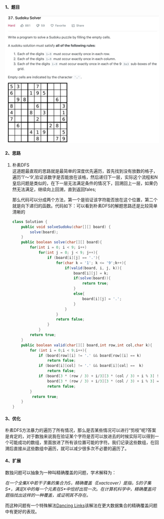 #### 1、题目
![](./files/sudoku.jpg)
#### 2、思路
1. 朴素DFS  
这道题最直观的思路就是最简单的深度优先遍历，首先找到没有放数的格子，遍历‘1’～‘9’,验证该数字是否能放在该格，然后递归下一层，实际这个流程和N皇后问题是类似的，在下一层无法满足条件的情况下，回溯回上一层，如果仍然无法满足，继续向上回溯，直到返回fales;

	那么代码可以分成两个方法，第一个是验证该字符能否放在这个位置，第二个就是向下递归的函数。代码如下：可以看到朴素DFS的解题思路还是比较简单清晰的
	
	```java
	class Solution {
	    public void solveSudoku(char[][] board) {
	        solve(board);
	    }
	    public boolean solve(char[][] board){
	        for(int i = 0; i < 9; i++)
	            for(int j = 0; j < 9; j++){
	                if (board[i][j] == '.'){
	                    for(char k = '1'; k <= '9';k++){
	                        if(valid(board, i, j, k)){
	                            board[i][j] = k;
	                            if(solve(board)){
	                                return true;
	                            }
	                            else{
	                                board[i][j] = '.';
	                            }
	                        }
	                    }
	                    return false;
	                }
	            }
	        return true;
	    }
	    public boolean valid(char[][] board,int row,int col,char k){
	        for (int i = 0;i < 9;i++){
	            if (board[row][i] != '.' && board[row][i] == k) 
	                return false;
	            if (board[i][col] != '.' && board[i][col] ==  k) 
	                return false;
	            if (board[3 * (row / 3) + i/3][3 * (col / 3) + i % 3] != '.' && 
	                board[3 * (row / 3) + i/3][3 * (col / 3) + i % 3] ==  k)
	                return false;
	        }
	         return true;
	    }
	}
	```
	
#### 3、优化
朴素DFS方法暴力的遍历了所有情况，那么是否某些情况可以进行“剪枝”呢?答案是肯定的，对于数独来说我在验证某个字符是否可以放进去的时候实际可以得到一个可能成功的数组，里面放进了所有该位置可能的字符。我们记录这些数组，在回溯后直接从这些数组中遍历，就可以减少很多次不必要的遍历了。

#### 4、扩展
数独问题可以抽象为一种叫精确覆盖的问题，学术解释为：

_在一个全集X中若干子集的集合为S，精确覆盖（Exactcover）是指，S的子集S*，满足X中的每一个元素在S*中恰好出现一次。在计算机科学中，精确覆盖问题指找出这样的一种覆盖，或证明其不存在。_

而这种问题有一个特殊解法[Dancing Links](https://www.jianshu.com/p/93b52c37cc65)该解法在更大数据集合的精确覆盖问题中有更好的表现。